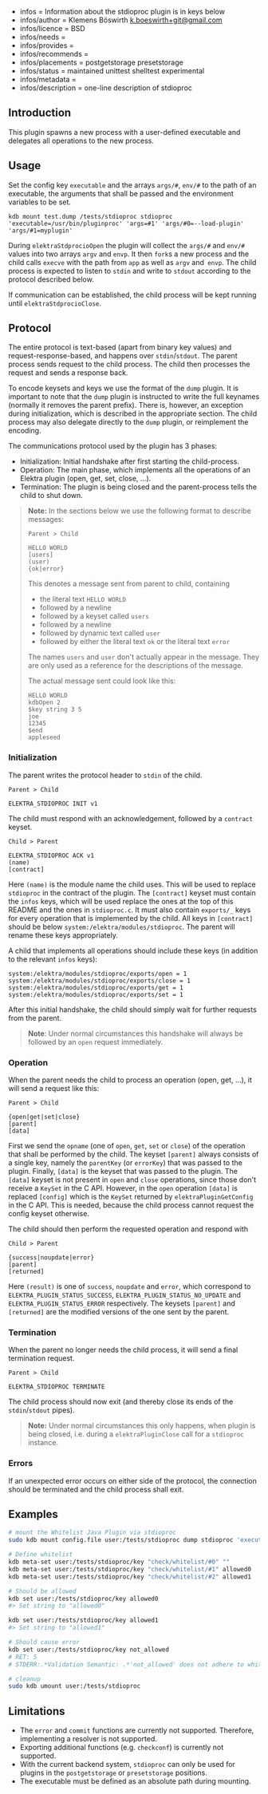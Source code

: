 - infos = Information about the stdioproc plugin is in keys below
- infos/author = Klemens Böswirth <k.boeswirth+git@gmail.com>
- infos/licence = BSD
- infos/needs =
- infos/provides =
- infos/recommends =
- infos/placements = postgetstorage presetstorage
- infos/status = maintained unittest shelltest experimental
- infos/metadata =
- infos/description = one-line description of stdioproc

## Introduction

This plugin spawns a new process with a user-defined executable and delegates all operations to the new process.

## Usage

Set the config key `executable` and the arrays `args/#`, `env/#` to the path of an executable, the arguments that shall be passed and the environment variables to be set.

```
kdb mount test.dump /tests/stdioproc stdioproc 'executable=/usr/bin/pluginproc' 'args=#1' 'args/#0=--load-plugin' 'args/#1=myplugin'
```

During `elektraStdprocioOpen` the plugin will collect the `args/#` and `env/#` values into two arrays `argv` and `envp`.
It then `fork`s a new process and the child calls `execve` with the path from `app` as well as `argv` and` envp`.
The child process is expected to listen to `stdin` and write to `stdout` according to the protocol described below.

If communication can be established, the child process will be kept running until `elektraStdprocioClose`.

## Protocol

The entire protocol is text-based (apart from binary key values) and request-response-based, and happens over `stdin`/`stdout`.
The parent process sends request to the child process.
The child then processes the request and sends a response back.

To encode keysets and keys we use the format of the `dump` plugin.
It is important to note that the `dump` plugin is instructed to write the full keynames (normally it removes the parent prefix).
There is, however, an exception during initialization, which is described in the appropriate section.
The child process may also delegate directly to the `dump` plugin, or reimplement the encoding.

The communications protocol used by the plugin has 3 phases:

- Initialization: Initial handshake after first starting the child-process.
- Operation: The main phase, which implements all the operations of an Elektra plugin (open, get, set, close, ...).
- Termination: The plugin is being closed and the parent-process tells the child to shut down.

> **Note:** In the sections below we use the following format to describe messages:
>
> ```
> Parent > Child
>
> HELLO WORLD
> [users]
> (user)
> {ok|error}
> ```
>
> This denotes a message sent from parent to child, containing
>
> - the literal text `HELLO WORLD`
> - followed by a newline
> - followed by a keyset called `users`
> - followed by a newline
> - followed by dynamic text called `user`
> - followed by either the literal text `ok` or the literal text `error`
>
> The names `users` and `user` don't actually appear in the message.
> They are only used as a reference for the descriptions of the message.
>
> The actual message sent could look like this:
>
> ```
> HELLO WORLD
> kdbOpen 2
> $key string 3 5
> joe
> 12345
> $end
> appleseed
> ```

### Initialization

The parent writes the protocol header to `stdin` of the child.

```
Parent > Child

ELEKTRA_STDIOPROC INIT v1
```

The child must respond with an acknowledgement, followed by a `contract` keyset.

```
Child > Parent

ELEKTRA_STDIOPROC ACK v1
(name)
[contract]
```

Here `(name)` is the module name the child uses.
This will be used to replace `stdioproc` in the contract of the plugin.
The `[contract]` keyset must contain the `infos` keys, which will be used replace the ones at the top of this README and the ones in `stdioproc.c`.
It must also contain `exports/_` keys for every operation that is implemented by the child.
All keys in `[contract]` should be below `system:/elektra/modules/stdioproc`.
The parent will rename these keys appropriately.

A child that implements all operations should include these keys (in addition to the relevant `infos` keys):

```
system:/elektra/modules/stdioproc/exports/open = 1
system:/elektra/modules/stdioproc/exports/close = 1
system:/elektra/modules/stdioproc/exports/get = 1
system:/elektra/modules/stdioproc/exports/set = 1
```

After this initial handshake, the child should simply wait for further requests from the parent.

> **Note**: Under normal circumstances this handshake will always be followed by an `open` request immediately.

### Operation

When the parent needs the child to process an operation (open, get, ...), it will send a request like this:

```
Parent > Child

{open|get|set|close}
[parent]
[data]
```

First we send the `opname` (one of `open`, `get`, `set` or `close`) of the operation that shall be performed by the child.
The keyset `[parent]` always consists of a single key, namely the `parentKey` (or `errorKey`) that was passed to the plugin.
Finally, `[data]` is the keyset that was passed to the plugin.
The `[data]` keyset is not present in `open` and `close` operations, since those don't receive a `KeySet` in the C API.
However, in the `open` operation `[data]` is replaced `[config]` which is the `KeySet` returned by `elektraPluginGetConfig` in the C API.
This is needed, because the child process cannot request the config keyset otherwise.

The child should then perform the requested operation and respond with

```
Child > Parent

{success|noupdate|error}
[parent]
[returned]
```

Here `(result)` is one of `success`, `noupdate` and `error`, which correspond to `ELEKTRA_PLUGIN_STATUS_SUCCESS`, `ELEKTRA_PLUGIN_STATUS_NO_UPDATE` and `ELEKTRA_PLUGIN_STATUS_ERROR` respectively.
The keysets `[parent]` and `[returned]` are the modified versions of the one sent by the parent.

### Termination

When the parent no longer needs the child process, it will send a final termination request.

```
Parent > Child

ELEKTRA_STDIOPROC TERMINATE
```

The child process should now exit (and thereby close its ends of the `stdin`/`stdout` pipes).

> **Note:** Under normal circumstances this only happens, when plugin is being closed, i.e. during a `elektraPluginClose` call for a `stdioproc` instance.

### Errors

If an unexpected error occurs on either side of the protocol, the connection should be terminated and the child process shall exit.

## Examples

```sh
# mount the Whitelist Java Plugin via stdioproc
sudo kdb mount config.file user:/tests/stdioproc dump stdioproc 'executable=/usr/bin/java' 'args=#3' 'args/#0=-cp' "args/#1=$BUILD_DIR/src/bindings/jna/plugins/whitelist/build/libs/whitelist-$(kdb --version | sed -nE 's/KDB_VERSION: (.+)/\1/gp')-all.jar" 'args/#2=org.libelektra.stdioproc.StdIoProcApp' 'args/#3=org.libelektra.plugin.WhitelistPlugin'

# Define whitelist
kdb meta-set user:/tests/stdioproc/key "check/whitelist/#0" ""
kdb meta-set user:/tests/stdioproc/key "check/whitelist/#1" allowed0
kdb meta-set user:/tests/stdioproc/key "check/whitelist/#2" allowed1

# Should be allowed
kdb set user:/tests/stdioproc/key allowed0
#> Set string to "allowed0"

kdb set user:/tests/stdioproc/key allowed1
#> Set string to "allowed1"

# Should cause error
kdb set user:/tests/stdioproc/key not_allowed
# RET: 5
# STDERR:.*Validation Semantic: .*'not_allowed' does not adhere to whitelist.*

# cleanup
sudo kdb umount user:/tests/stdioproc
```

## Limitations

- The `error` and `commit` functions are currently not supported. Therefore, implementing a resolver is not supported.
- Exporting additional functions (e.g. `checkconf`) is currently not supported.
- With the current backend system, `stdioproc` can only be used for plugins in the `postgetstorage` or `presetstorage` positions.
- The executable must be defined as an absolute path during mounting.
